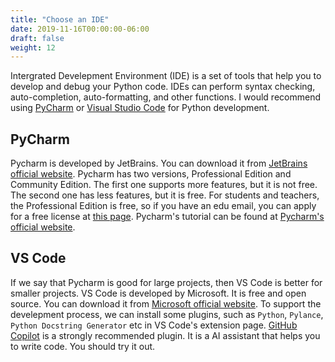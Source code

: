 ```yaml
---
title: "Choose an IDE"
date: 2019-11-16T00:00:00-06:00
draft: false
weight: 12
---
```


Intergrated Develepment Environment (IDE) is a set of tools that help you to develop and debug your Python code. IDEs can perform syntax checking, auto-completion, auto-formatting, and other functions. I would recommend using [PyCharm](https://www.jetbrains.com/pycharm/) or [Visual Studio Code](https://code.visualstudio.com/) for Python development.

## PyCharm

Pycharm is developed by JetBrains. You can download it from [JetBrains official website](https://www.jetbrains.com/pycharm/download/). Pycharm has two versions, Professional Edition and Community Edition. The first one supports more features, but it is not free. The second one has less features, but it is free. For students and teachers, the Professional Edition is free, so if you have an edu email, you can apply for a free license at [this page](https://www.jetbrains.com/student/). Pycharm's tutorial can be found at [Pycharm's official website](https://www.jetbrains.com/help/pycharm/quick-start-guide.html#).

## VS Code

If we say that Pycharm is good for large projects, then VS Code is better for smaller projects. VS Code is developed by Microsoft. It is free and open source. You can download it from [Microsoft official website](https://code.visualstudio.com/). To support the develepment process, we can install some plugins, such as `Python`, `Pylance`, `Python Docstring Generator` etc in VS Code's extension page. [GitHub Copilot](https://copilot.github.com/) is a strongly recommended plugin. It is a AI assistant that helps you to write code. You should try it out.
